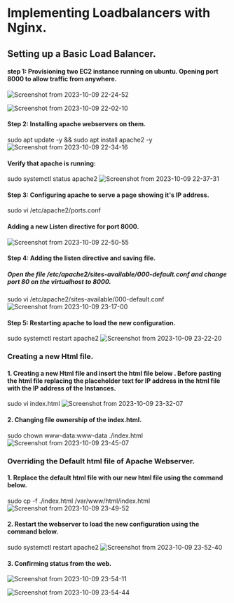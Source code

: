 # Implementing Loadbalancers with Nginx.
## Setting up a Basic Load Balancer.
#### step 1: Provisioning two EC2 instance running on ubuntu. Opening port 8000 to allow traffic from anywhere.
![Screenshot from 2023-10-09 22-24-52](https://github.com/PromiseNwachukwu/Implementing-Loadbalancers-with-Nginx/assets/109115304/e86b9ab1-7cf0-4309-a346-2de48fb0b499)

![Screenshot from 2023-10-09 22-02-10](https://github.com/PromiseNwachukwu/Implementing-Loadbalancers-with-Nginx/assets/109115304/25c514ed-8d2a-4a74-97f8-78dca7cb668d)

#### Step 2: Installing apache webservers on them.
sudo apt update -y &&  sudo apt install apache2 -y
![Screenshot from 2023-10-09 22-34-16](https://github.com/PromiseNwachukwu/Implementing-Loadbalancers-with-Nginx/assets/109115304/a326475f-11e9-4d96-955a-0b506ff0e2c0)
#### Verify that apache is running:
sudo systemctl status apache2
![Screenshot from 2023-10-09 22-37-31](https://github.com/PromiseNwachukwu/Implementing-Loadbalancers-with-Nginx/assets/109115304/dde41d57-61e7-4276-ac91-7ea0a71475be)

#### Step 3: Configuring apache to serve a page showing it's IP address.
sudo vi /etc/apache2/ports.conf 
#### Adding a new Listen directive for port 8000.
![Screenshot from 2023-10-09 22-50-55](https://github.com/PromiseNwachukwu/Implementing-Loadbalancers-with-Nginx/assets/109115304/52ca9d28-081d-4c44-8fb9-f2a974ba6e66)

#### Step 4: Adding the listen directive and saving  file.
##### Open the file /etc/apache2/sites-available/000-default.conf and change port 80 on the virtualhost to 8000.
sudo vi /etc/apache2/sites-available/000-default.conf
![Screenshot from 2023-10-09 23-17-00](https://github.com/PromiseNwachukwu/Implementing-Loadbalancers-with-Nginx/assets/109115304/d77e3a93-8cb1-4fc9-9788-62649d564479)

#### Step 5: Restarting apache to load the new configuration.
sudo systemctl restart apache2
![Screenshot from 2023-10-09 23-22-20](https://github.com/PromiseNwachukwu/Implementing-Loadbalancers-with-Nginx/assets/109115304/4e22736d-f447-4e4d-913d-36bb547ad7bd)

### Creating a new Html file.
#### 1. Creating a new Html file and insert the html file below . Before pasting the html file replacing the placeholder text for IP address in the html file with the IP address of the Instances.
sudo vi index.html
![Screenshot from 2023-10-09 23-32-07](https://github.com/PromiseNwachukwu/Implementing-Loadbalancers-with-Nginx/assets/109115304/2b972b5d-162d-48eb-a279-9871ffe43103)

#### 2. Changing file ownership of the index.html.
sudo chown www-data:www-data ./index.html
![Screenshot from 2023-10-09 23-45-07](https://github.com/PromiseNwachukwu/Implementing-Loadbalancers-with-Nginx/assets/109115304/e184c345-e2ae-44fd-9970-564fe6ff0777)

### Overriding the Default html file of Apache Webserver.
#### 1. Replace the default html file with our new html file using the command below.
sudo cp -f ./index.html /var/www/html/index.html
![Screenshot from 2023-10-09 23-49-52](https://github.com/PromiseNwachukwu/Implementing-Loadbalancers-with-Nginx/assets/109115304/f8ca5402-262a-4be4-ab93-cebcdd3b27d6)

#### 2. Restart the webserver to load the new configuration using the command below.
sudo systemctl restart apache2
![Screenshot from 2023-10-09 23-52-40](https://github.com/PromiseNwachukwu/Implementing-Loadbalancers-with-Nginx/assets/109115304/033863e6-6505-484d-a59c-747084ccc065)

#### 3. Confirming status from the web.
![Screenshot from 2023-10-09 23-54-11](https://github.com/PromiseNwachukwu/Implementing-Loadbalancers-with-Nginx/assets/109115304/95192b63-9e6b-42ba-801f-a7683644769c)

![Screenshot from 2023-10-09 23-54-44](https://github.com/PromiseNwachukwu/Implementing-Loadbalancers-with-Nginx/assets/109115304/cf4ca0fa-5e68-4da0-9020-d8ecd70d0005)




